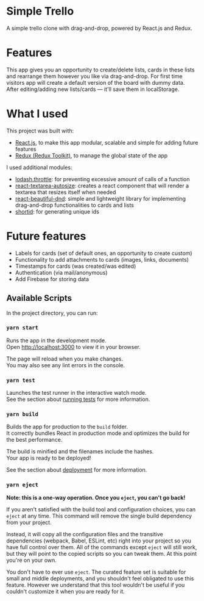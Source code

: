 # Simple Trello

A simple trello clone with drag-and-drop, powered by React.js and Redux.

# Features

This app gives you an opportunity to create/delete lists, cards in these lists and rearrange them however you like via drag-and-drop. For first time visitors app will create a default version of the board with dummy data. After editing/adding new lists/cards — it'll save them in localStorage.

# What I used

This project was built with:

- [React.js](https://reactjs.org/), to make this app modular, scalable and simple for adding future features
- [Redux (Redux Toolkit)](https://redux-toolkit.js.org/), to manage the global state of the app

I used additional modules:

- [lodash.throttle](https://www.npmjs.com/package/lodash.throttle): for preventing excessive amount of calls of a function
- [react-textarea-autosize](https://github.com/andreypopp/react-textarea-autosize): creates a react component that will render a textarea that resizes itself when needed
- [react-beautiful-dnd](https://github.com/atlassian/react-beautiful-dnd): simple and lightweight library for implementing drag-and-drop functionalities to cards and lists
- [shortid](https://github.com/dylang/shortid): for generating unique ids

# Future features

- Labels for cards (set of default ones, an opportunity to create custom)
- Functionality to add attachments to cards (images, links, documents)
- Timestamps for cards (was created/was edited)
- Authentication (via mail/anonymous)
- Add Firebase for storing data

## Available Scripts

In the project directory, you can run:

### `yarn start`

Runs the app in the development mode.\
Open [http://localhost:3000](http://localhost:3000) to view it in your browser.

The page will reload when you make changes.\
You may also see any lint errors in the console.

### `yarn test`

Launches the test runner in the interactive watch mode.\
See the section about [running tests](https://facebook.github.io/create-react-app/docs/running-tests) for more information.

### `yarn build`

Builds the app for production to the `build` folder.\
It correctly bundles React in production mode and optimizes the build for the best performance.

The build is minified and the filenames include the hashes.\
Your app is ready to be deployed!

See the section about [deployment](https://facebook.github.io/create-react-app/docs/deployment) for more information.

### `yarn eject`

**Note: this is a one-way operation. Once you `eject`, you can't go back!**

If you aren't satisfied with the build tool and configuration choices, you can `eject` at any time. This command will remove the single build dependency from your project.

Instead, it will copy all the configuration files and the transitive dependencies (webpack, Babel, ESLint, etc) right into your project so you have full control over them. All of the commands except `eject` will still work, but they will point to the copied scripts so you can tweak them. At this point you're on your own.

You don't have to ever use `eject`. The curated feature set is suitable for small and middle deployments, and you shouldn't feel obligated to use this feature. However we understand that this tool wouldn't be useful if you couldn't customize it when you are ready for it.
